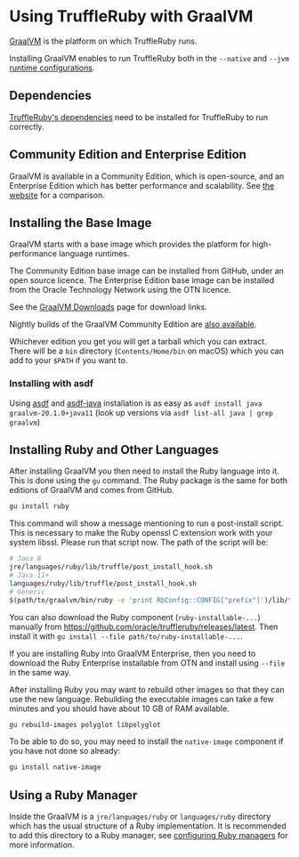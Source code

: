 # Using TruffleRuby with GraalVM

[GraalVM](http://graalvm.org/) is the platform on which TruffleRuby runs.

Installing GraalVM enables to run TruffleRuby both in the `--native` and `--jvm`
[runtime configurations](../../README.md#truffleruby-runtime-configurations).

## Dependencies

[TruffleRuby's dependencies](../../README.md#dependencies) need to be installed
for TruffleRuby to run correctly.

## Community Edition and Enterprise Edition

GraalVM is available in a Community Edition, which is open-source, and an
Enterprise Edition which has better performance and scalability.
See [the website](https://www.graalvm.org/downloads) for a comparison.

## Installing the Base Image

GraalVM starts with a base image which provides the platform for
high-performance language runtimes.

The Community Edition base image can be installed from GitHub, under an open
source licence. The Enterprise Edition base image can be installed from the
Oracle Technology Network using the OTN licence.

See the [GraalVM Downloads](https://www.graalvm.org/downloads) page for download links.

Nightly builds of the GraalVM Community Edition are
[also available](https://github.com/graalvm/graalvm-ce-dev-builds/releases).

Whichever edition you get you will get a tarball which you can extract. There
will be a `bin` directory (`Contents/Home/bin` on macOS) which you can add to
your `$PATH` if you want to.

### Installing with asdf

Using [asdf](https://github.com/asdf-vm/asdf) and
[asdf-java](https://github.com/halcyon/asdf-java) installation is as easy as
`asdf install java graalvm-20.1.0+java11` (look up versions via
`asdf list-all java | grep graalvm`)

## Installing Ruby and Other Languages

After installing GraalVM you then need to install the Ruby language into it.
This is done using the `gu` command. The Ruby package is the same for both
editions of GraalVM and comes from GitHub.

```bash
gu install ruby
```

This command will show a message mentioning to run a post-install script.
This is necessary to make the Ruby openssl C extension work with your system libssl.
Please run that script now.
The path of the script will be:
```bash
# Java 8
jre/languages/ruby/lib/truffle/post_install_hook.sh
# Java 11+
languages/ruby/lib/truffle/post_install_hook.sh
# Generic
$(path/to/graalvm/bin/ruby -e 'print RbConfig::CONFIG["prefix"]')/lib/truffle/post_install_hook.sh
```

You can also download the Ruby component (`ruby-installable-...`) manually from
https://github.com/oracle/truffleruby/releases/latest. Then install it with
`gu install --file path/to/ruby-installable-...`.

If you are installing Ruby into GraalVM Enterprise, then you need to download the Ruby
Enterprise installable from OTN and install using `--file` in the same way.

After installing Ruby you may want to rebuild other images so that they can
use the new language. Rebuilding the executable images can take a few minutes
and you should have about 10 GB of RAM available.

```bash
gu rebuild-images polyglot libpolyglot
```

To be able to do so, you may need to install the `native-image` component if you
have not done so already:

```bash
gu install native-image
```

## Using a Ruby Manager

Inside the GraalVM is a `jre/languages/ruby` or `languages/ruby` directory which
has the usual structure of a Ruby implementation. It is recommended to add this
directory to a Ruby manager, see [configuring Ruby managers](ruby-managers.md)
for more information.
